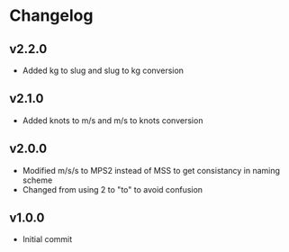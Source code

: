 # Changelog

## v2.2.0
- Added kg to slug and slug to kg conversion

## v2.1.0
- Added knots to m/s and m/s to knots conversion

## v2.0.0
- Modified m/s/s to MPS2 instead of MSS to get consistancy in naming scheme
- Changed from using 2 to "to" to avoid confusion

## v1.0.0

- Initial commit

